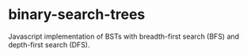 # binary-search-trees
Javascript implementation of BSTs with breadth-first search (BFS) and depth-first search (DFS).
